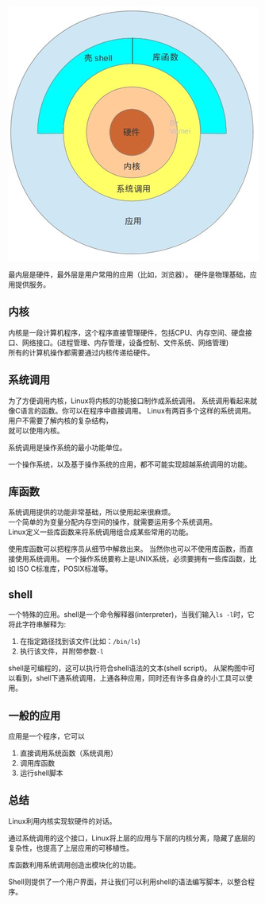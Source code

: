 
![architecture](./images/linxArchitecture.png)

最内层是硬件，最外层是用户常用的应用（比如，浏览器）。
硬件是物理基础，应用提供服务。

## 内核
内核是一段计算机程序，这个程序直接管理硬件，包括CPU、内存空间、硬盘接口、网络接口。(进程管理、内存管理，设备控制、文件系统、网络管理)  
所有的计算机操作都需要通过内核传递给硬件。

## 系统调用
为了方便调用内核，Linux将内核的功能接口制作成系统调用。 
系统调用看起来就像C语言的函数。你可以在程序中直接调用。
Linux有两百多个这样的系统调用。用户不需要了解内核的复杂结构，  
就可以使用内核。  

系统调用是操作系统的最小功能单位。

一个操作系统，以及基于操作系统的应用，都不可能实现超越系统调用的功能。

## 库函数
系统调用提供的功能非常基础，所以使用起来很麻烦。  
一个简单的为变量分配内存空间的操作，就需要运用多个系统调用。  
Linux定义一些库函数来将系统调用组合成某些常用的功能。

使用库函数可以把程序员从细节中解救出来。
当然你也可以不使用库函数，而直接使用系统调用。
一个操作系统要称上是UNIX系统，必须要拥有一些库函数，比如 ISO C标准库，POSIX标准等。

## shell

一个特殊的应用。shell是一个命令解释器(interpreter)，当我们输入``ls -l``时，它将此字符串解释为:
1. 在指定路径找到该文件(比如：``/bin/ls``)
2. 执行该文件，并附带参数``-l``

shell是可编程的，这可以执行符合shell语法的文本(shell script)。
从架构图中可以看到，shell下通系统调用，上通各种应用，同时还有许多自身的小工具可以使用。

## 一般的应用
应用是一个程序，它可以
1. 直接调用系统函数（系统调用）
2. 调用库函数
3. 运行shell脚本

## 总结
Linux利用内核实现软硬件的对话。  

通过系统调用的这个接口，Linux将上层的应用与下层的内核分离，隐藏了底层的复杂性，也提高了上层应用的可移植性。  

库函数利用系统调用创造出模块化的功能。  

Shell则提供了一个用户界面，并让我们可以利用shell的语法编写脚本，以整合程序。